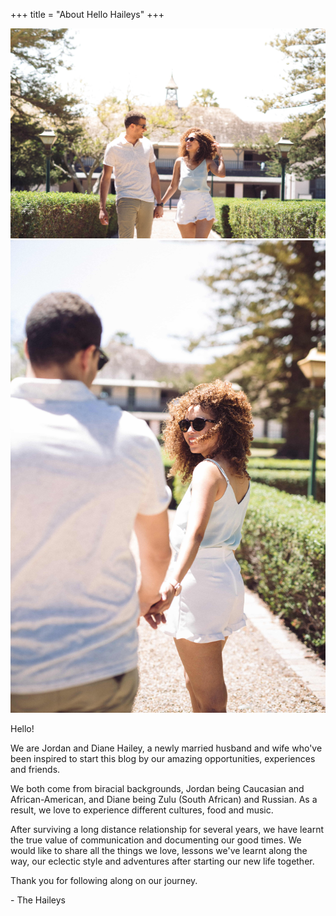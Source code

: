 +++
title = "About Hello Haileys"
+++

<a class="AboutUs image featured" href="/img/about/DSC_3459.jpg" data-fancybox="group" data-caption="Jordan and Diane">
  <img src="/img/about/DSC_3459.jpg" alt="About Us"/>
</a>

<div class="hidden">
<a class="AboutUs image featured" href="/img/about/DSC_3480.jpg" data-fancybox="group" data-caption="Jordan and Diane">
  <img src="/img/about/DSC_3480.jpg" alt="About Us"/>
</a>
</div>

Hello!

We are Jordan and Diane Hailey, a newly married husband and wife who've been inspired to start this blog by our amazing opportunities, experiences and friends.

We both come from biracial backgrounds, Jordan being Caucasian and African-American, and Diane being Zulu (South African) and Russian. As a result, we love to experience different cultures, food and music.

After surviving a long distance relationship for several years, we have learnt the true value of communication and documenting our good times. We would like to share all the things we love, lessons we've learnt along the way, our eclectic style and adventures after starting our new life together.

Thank you for following along on our journey.

\- The Haileys

